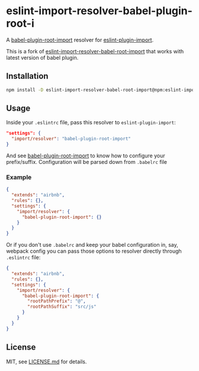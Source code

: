 # eslint-import-resolver-babel-plugin-root-i

A [babel-plugin-root-import] resolver for [eslint-plugin-import].

This is a fork of [eslint-import-resolver-babel-root-import] that works with 
latest version of babel plugin.

## Installation

```sh
npm install -D eslint-import-resolver-babel-root-import@npm:eslint-import-resolver-babel-plugin-root-i
```

## Usage

Inside your `.eslintrc` file, pass this resolver to `eslint-plugin-import`:

```json
"settings": {
  "import/resolver": "babel-plugin-root-import"
}
```

And see [babel-plugin-root-import] to know how to configure your prefix/suffix. 
Configuration will be parsed down from `.babelrc` file

### Example

```json
{
  "extends": "airbnb",
  "rules": {},
  "settings": {
    "import/resolver": {
      "babel-plugin-root-import": {}
    }
  }
}
```

Or if you don't use `.babelrc` and keep your babel configuration in, say, webpack
config you can pass those options to resolver directly through `.eslintrc` file:

```json
{
  "extends": "airbnb",
  "rules": {},
  "settings": {
    "import/resolver": {
      "babel-plugin-root-import": {
        "rootPathPrefix": "@",
        "rootPathSuffix": "src/js"
      }
    }
  }
}
```

## License

MIT, see [LICENSE.md](/LICENSE.md) for details.


[babel-plugin-root-import]: https://github.com/entwicklerstube/babel-plugin-root-import
[eslint-plugin-import]: https://github.com/benmosher/eslint-plugin-import
[eslint-import-resolver-babel-root-import]: https://github.com/olalonde/eslint-import-resolver-babel-root-import
